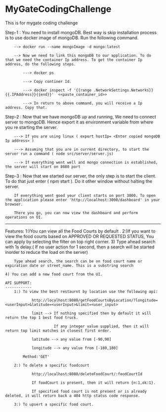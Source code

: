 # MyGateCodingChallenge
This is for mygate coding challenge



Step-1 : You need to install mongoDB. Best way is skip installation process is to use  docker image of mongoDB. Run the following command.

        --> docker run --name mongoImage -d mongo:latest

        --> Now we need to link this mongoDB to our application. To do that we need the container Ip address. To get the container Ip address, do the following steps.

            ---> docker ps

            ---> Copy continer Id.

            ---> docker inspect -f '{{range .NetworkSettings.Networks}}{{.IPAddress}}{{end}}'  <<paste_container_id>>

            ---> In return to above command, you will receive a Ip address. Copy that.

Step-2 : Now that we have mongoDB up and running, We need to connect server to mongoDB. Hence export it as environment variable from where you re starting the server.

        ---> If you are using linux ( export hostIp= <Enter copied mongoDB Ip address> )

        ---> Assuming that you are in current directory, to start the server run a command ( node src/server/server.js)

        ---> If everything went well and mongo connection is established, the server will start on 8080 port


Step-3 : Now that we started our server, the only step is to start the client. To do that just enter ( npm start ). Do it other window without halting the server.

        If everything went good your client starts on port 3000. To open the application please enter 'http://localhost:3000/dashboard' in your browser. 

        There you go, you can now view the dashboard and perform operations on UI.


--------------------------------------------------------------------------------------------------------------------------------------------------------------------------


Features: 
    1:)You can view all the Food Courts by default . 
    2:)If you want to view the food courts based on APPROVED OR REQUESTED STATUS, You can apply by selecting the filter on top right corner.
    3) Type ahead search with 1s delay.( If no user action for 1 second, then a search will be started inorder to reduce the load on the server)

        Type ahead search, the search can be on food court name or expiration date or street_name. This is a substring search
        
    4) You can add a new food court from the UI.

    API SUPPORT:
    ------------
        1:) To view the best restaurnt by location use the following api:

                http://localhost:8080/getFoodCourtsByLocation/?longitude=<userInput>&latitude=<userInput>&limit=<user_input>

                limit --> If nothing specified then by default it will return the top 1 best food truck.

                          If any integer value supplied, then it will return top limit matches in closest first order.

                latitude --> any value from [-90,90]

                longitude --> any value from [-180,180]
            
            Method:'GET'

        2:) To delete a specific foodcourt

                http://localhost:8080/deleteFoodCourt/:foodCourtId

                If foodCourt is present, then it will return {n:1,ok:1}.

                If specified food court is not present or is already deleted, it will return back a 404 http status code response.

        3:) To upsert a specific food court.
